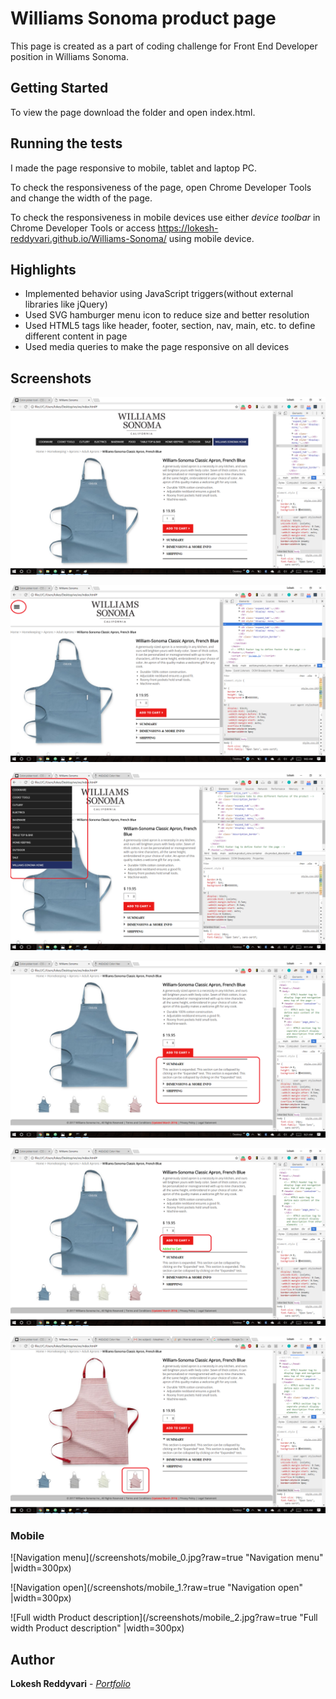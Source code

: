 # Williams Sonoma product page

This page is created as a part of coding challenge for Front End Developer position in Williams Sonoma.

## Getting Started

To view the page download the folder and open index.html.

## Running the tests

I made the page responsive to mobile, tablet and laptop PC.

To check the responsiveness of the page, open Chrome Developer Tools and change the width of the page.

To check the responsiveness in mobile devices use either *device toolbar* in Chrome Developer Tools or access https://lokesh-reddyvari.github.io/Williams-Sonoma/ using mobile device.

## Highlights

* Implemented behavior using JavaScript triggers(without external libraries like jQuery)
* Used SVG hamburger menu icon to reduce size and better resolution
* Used HTML5 tags like header, footer, section, nav, main, etc. to define different content in page
* Used media queries to make the page responsive on all devices

## Screenshots

![Full Screen](/screenshots/0.png?raw=true "Full Screen")


![Navigation menu](/screenshots/1.png?raw=true "Navigation menu")


![Navigation menu open](/screenshots/2.png?raw=true "Navigation menu open")


![Collapsable summary](/screenshots/3.png?raw=true "Collapsable summary")


![Cart Click Message](/screenshots/4.png?raw=true "Cart Click Message")


![Thumbnails](/screenshots/5.png?raw=true "Thumbnails")

### Mobile

![Navigation menu](/screenshots/mobile_0.jpg?raw=true "Navigation menu" |width=300px)


![Navigation open](/screenshots/mobile_1.?raw=true "Navigation open" |width=300px)


![Full width Product description](/screenshots/mobile_2.jpg?raw=true "Full width Product description" |width=300px)


## Author

**Lokesh Reddyvari** - *[Portfolio](https://goo.gl/8hXcAS)*

